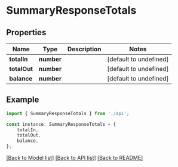 # SummaryResponseTotals


## Properties

Name | Type | Description | Notes
------------ | ------------- | ------------- | -------------
**totalIn** | **number** |  | [default to undefined]
**totalOut** | **number** |  | [default to undefined]
**balance** | **number** |  | [default to undefined]

## Example

```typescript
import { SummaryResponseTotals } from './api';

const instance: SummaryResponseTotals = {
    totalIn,
    totalOut,
    balance,
};
```

[[Back to Model list]](../README.md#documentation-for-models) [[Back to API list]](../README.md#documentation-for-api-endpoints) [[Back to README]](../README.md)
